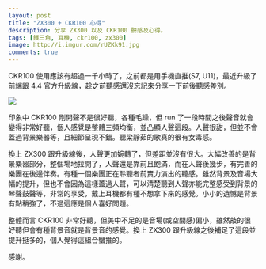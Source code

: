 ```yaml
---
layout: post
title: "ZX300 + CKR100 心得"
description: 分享 ZX300 以及 CKR100 聽感及心得。
tags: [鐵三角, 耳機, ckr100, zx300]
image: http://i.imgur.com/rUZKk91.jpg
comments: true
---
```


CKR100 使用應該有超過一千小時了，之前都是用手機直推(S7, U11)，最近升級了前端跟 4.4 官方升級線，趁之前聽感還沒忘記來分享一下前後聽感差別。

<img src="http://i.imgur.com/rUZKk91.jpg">

印象中 CKR100 剛開聲不是很好聽，各種毛躁，但 run 了一段時間之後聲音就會變得非常好聽，個人感覺是整體三頻均衡，並凸顯人聲這段。人聲很甜，但並不會蓋過背景樂器等，且細節呈現不錯。聽梁靜茹的歌真的很有女毒感。

換上 ZX300 跟升級線後，人聲更加婉轉了，但差距並沒有很大。大幅改善的是背景樂器部分，整個場地拉開了，人聲還是靠前且飽滿，而在人聲後幾步，有完善的樂團在後邊伴奏。有種一個樂團正在聆聽者前賣力演出的聽感。雖然背景及音場大幅的提升，但也不會因為這樣蓋過人聲，可以清楚聽到人聲亦能完整感受到背景的琴聲鼓聲等，非常的享受，戴上耳機都有種不想拿下來的感覺。小小的遺憾是背景有點稍強了，不過這應是個人喜好問題。

整體而言 CKR100 非常好聽，但美中不足的是音場(或空間感)偏小，雖然敲的很好聽但會有種背景音就是背景音的感覺。換上 ZX300 跟升級線之後補足了這段並提升挺多的，個人覺得這組合蠻推的。

感謝。
